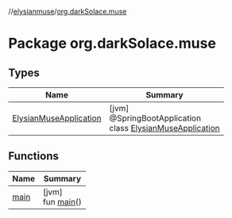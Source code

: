 //[elysianmuse](../../index.md)/[org.darkSolace.muse](index.md)

# Package org.darkSolace.muse

## Types

| Name | Summary |
|---|---|
| [ElysianMuseApplication](-elysian-muse-application/index.md) | [jvm]<br>@SpringBootApplication<br>class [ElysianMuseApplication](-elysian-muse-application/index.md) |

## Functions

| Name | Summary |
|---|---|
| [main](main.md) | [jvm]<br>fun [main](main.md)() |
